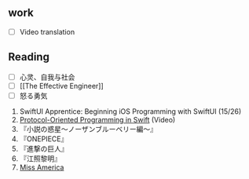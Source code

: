 

## work 

- [ ] Video translation 

## Reading 

- [ ] 心灵、自我与社会
- [ ] [[The Effective Engineer]]
- [ ] 怒る勇気

1. SwiftUI Apprentice: Beginning iOS Programming with SwiftUI (15/26)
2. [Protocol-Oriented Programming in Swift](https://developer.apple.com/videos/play/wwdc2015/408/) (Video)
3. 『小説の惑星〜ノーザンブルーベリー編～』
4. 『ONEPIECE』
6. 『進撃の巨人』
7. 『江照黎明』
8. [Miss America](https://m.douban.com/movie/subject/34907421)